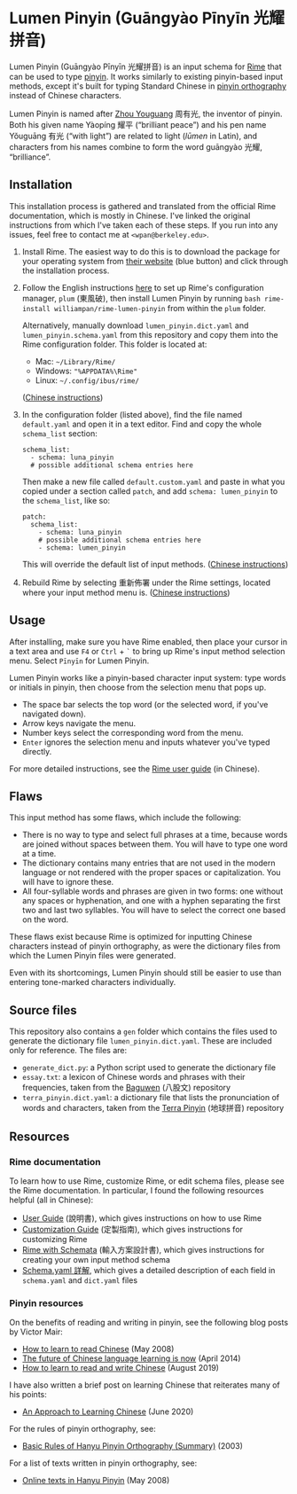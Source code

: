 Lumen Pinyin (Guāngyào Pīnyīn 光耀拼音)
===
Lumen Pinyin (Guāngyào Pīnyīn 光耀拼音) is an input schema for [Rime](https://rime.im/) that can be used to type [pinyin](https://en.wikipedia.org/wiki/Pinyin). It works similarly to existing pinyin-based input methods, except it's built for typing Standard Chinese in [pinyin orthography](http://pinyin.info/readings/zyg/rules.html) instead of Chinese characters.

Lumen Pinyin is named after [Zhou Youguang](https://en.wikipedia.org/wiki/Zhou_Youguang) 周有光, the inventor of pinyin. Both his given name Yàopíng 耀平 (“brilliant peace”) and his pen name Yǒuguāng 有光 (“with light”) are related to light (*lūmen* in Latin), and characters from his names combine to form the word guāngyào 光耀, “brilliance”.

Installation
---
This installation process is gathered and translated from the official Rime documentation, which is mostly in Chinese. I've linked the original instructions from which I've taken each of these steps. If you run into any issues, feel free to contact me at `<wpan@berkeley.edu>`. 

1. Install Rime. The easiest way to do this is to download the package for your operating system from [their website](https://rime.im/) (blue button) and click through the installation process. 
2. Follow the English instructions [here](https://github.com/rime/plum#usage) to set up Rime's configuration manager, `plum` (東風破), then install Lumen Pinyin by running `bash rime-install williampan/rime-lumen-pinyin` from within the `plum` folder.
   
    Alternatively, manually download `lumen_pinyin.dict.yaml` and `lumen_pinyin.schema.yaml` from this repository and copy them into the Rime configuration folder. This folder is located at: 
    * Mac: `~/Library/Rime/`
    * Windows: `"%APPDATA%\Rime"`
    * Linux: `~/.config/ibus/rime/` 

    ([Chinese instructions](https://github.com/rime/home/wiki/RimeWithSchemata#rime-%E4%B8%AD%E7%9A%84%E6%95%B8%E6%93%9A%E6%96%87%E4%BB%B6%E5%88%86%E4%BD%88%E5%8F%8A%E4%BD%9C%E7%94%A8))

    
3. In the configuration folder (listed above), find the file named `default.yaml` and open it in a text editor. Find and copy the whole `schema_list` section:
    ```
    schema_list: 
      - schema: luna_pinyin
      # possible additional schema entries here 
    ```
    Then make a new file called `default.custom.yaml` and paste in what you copied under a section called `patch`, and add `schema: lumen_pinyin` to the `schema_list`, like so: 
    ```
    patch:
      schema_list: 
        - schema: luna_pinyin
        # possible additional schema entries here
        - schema: lumen_pinyin
    ```
    This will override the default list of input methods. ([Chinese instructions](https://github.com/rime/home/wiki/CustomizationGuide#%E4%B8%80%E4%BE%8B%E5%AE%9A%E8%A3%BD%E6%96%B9%E6%A1%88%E9%81%B8%E5%96%AE))
4. Rebuild Rime by selecting 重新佈署 under the Rime settings, located where your input method menu is. ([Chinese instructions](https://github.com/rime/home/wiki/CustomizationGuide#%E9%87%8D%E6%96%B0%E4%BD%88%E7%BD%B2%E7%9A%84%E6%93%8D%E4%BD%9C%E6%96%B9%E6%B3%95))

Usage
---
After installing, make sure you have Rime enabled, then place your cursor in a text area and use `F4` or `Ctrl` + `` ` `` to bring up Rime's input method selection menu. Select `Pīnyīn` for Lumen Pinyin.

Lumen Pinyin works like a pinyin-based character input system: type words or initials in pinyin, then choose from the selection menu that pops up. 

* The space bar selects the top word (or the selected word, if you've navigated down). 
* Arrow keys navigate the menu.
* Number keys select the corresponding word from the menu.
* `Enter` ignores the selection menu and inputs whatever you've typed directly. 

For more detailed instructions, see the [Rime user guide](https://github.com/rime/home/wiki/UserGuide) (in Chinese). 

Flaws
---
This input method has some flaws, which include the following:

* There is no way to type and select full phrases at a time, because words are joined without spaces between them. You will have to type one word at a time.
* The dictionary contains many entries that are not used in the modern language or not rendered with the proper spaces or capitalization. You will have to ignore these.
* All four-syllable words and phrases are given in two forms: one without any spaces or hyphenation, and one with a hyphen separating the first two and last two syllables. You will have to select the correct one based on the word.

These flaws exist because Rime is optimized for inputting Chinese characters instead of pinyin orthography, as were the dictionary files from which the Lumen Pinyin files were generated. 

Even with its shortcomings, Lumen Pinyin should still be easier to use than entering tone-marked characters individually. 

Source files
---
This repository also contains a `gen` folder which contains the files used to generate the dictionary file `lumen_pinyin.dict.yaml`. These are included only for reference. The files are:

* `generate_dict.py`: a Python script used to generate the dictionary file
* `essay.txt`: a lexicon of Chinese words and phrases with their frequencies, taken from the [Baguwen](https://github.com/rime/rime-essay) (八股文) repository
* `terra_pinyin.dict.yaml`: a dictionary file that lists the pronunciation of words and characters, taken from the [Terra Pinyin](https://github.com/rime/rime-terra-pinyin) (地球拼音) repository

Resources
---

### Rime documentation ###

To learn how to use Rime, customize Rime, or edit schema files, please see the Rime documentation. In particular, I found the following resources helpful (all in Chinese): 
* [User Guide](https://github.com/rime/home/wiki/UserGuide) (說明書), which gives instructions on how to use Rime 
* [Customization Guide](https://github.com/rime/home/wiki/CustomizationGuide) (定製指南), which gives instructions for customizing Rime
* [Rime with Schemata](https://github.com/rime/home/wiki/RimeWithSchemata) (輸入方案設計書), which gives instructions for creating your own input method schema
* [Schema.yaml 詳解](https://github.com/LEOYoon-Tsaw/Rime_collections/blob/master/Rime_description.md), which gives a detailed description of each field in `schema.yaml` and `dict.yaml` files

### Pinyin resources ###

On the benefits of reading and writing in pinyin, see the following blog posts by Victor Mair: 

* [How to learn to read Chinese](https://languagelog.ldc.upenn.edu/nll/?p=189) (May 2008)
* [The future of Chinese language learning is now](https://languagelog.ldc.upenn.edu/nll/?p=11580) (April 2014)
* [How to learn to read and write Chinese](https://languagelog.ldc.upenn.edu/nll/?p=43981) (August 2019) 

I have also written a brief post on learning Chinese that reiterates many of his points: 

* [An Approach to Learning Chinese](https://williampan.net/notes/learning-chinese/) (June 2020) 

For the rules of pinyin orthography, see: 

* [Basic Rules of Hanyu Pinyin Orthography (Summary)](http://pinyin.info/readings/zyg/rules.html) (2003)

For a list of texts written in pinyin orthography, see: 

* [Online texts in Hanyu Pinyin](http://pinyin.info/news/2008/online-texts-in-hanyu-pinyin/) (May 2008)